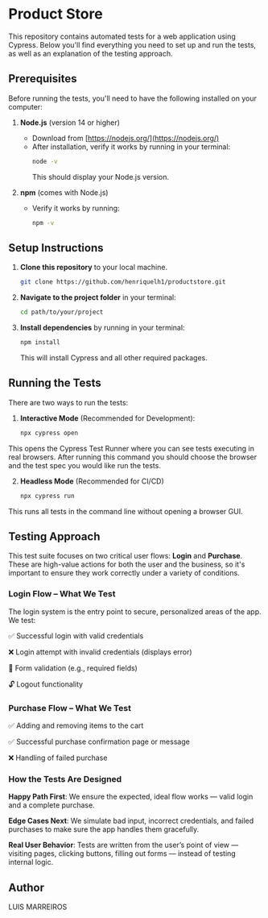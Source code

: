 # Product Store

This repository contains automated tests for a web application using Cypress. Below you'll find everything you need to set up and run the tests, as well as an explanation of the testing approach.

## Prerequisites

Before running the tests, you'll need to have the following installed on your computer:

1. **Node.js** (version 14 or higher)  
   - Download from [https://nodejs.org/](https://nodejs.org/)  
   - After installation, verify it works by running in your terminal:  
     ```bash
     node -v
     ```
     This should display your Node.js version.

2. **npm** (comes with Node.js)  
   - Verify it works by running:  
     ```bash
     npm -v
     ```

## Setup Instructions

1. **Clone this repository** to your local machine.
    
    ```bash
   git clone https://github.com/henriquelh1/productstore.git
   ```
2. **Navigate to the project folder** in your terminal:  
   ```bash
   cd path/to/your/project
   ```
3. **Install dependencies**  by running in your terminal:  
   ```bash
   npm install
   ```
   This will install Cypress and all other required packages.

## Running the Tests
There are two ways to run the tests:
 
1. **Interactive Mode** (Recommended for Development):
    
    ```bash
    npx cypress open
    ```
This opens the Cypress Test Runner where you can see tests executing in real browsers.
After running this command you should choose the browser and the test spec you would like run the tests.

2. **Headless Mode** (Recommended for CI/CD)
    
    ```bash
   npx cypress run
   ```
This runs all tests in the command line without opening a browser GUI. 

## Testing Approach

This test suite focuses on two critical user flows: **Login** and **Purchase**. These are high-value actions for both the user and the business, so it's important to ensure they work correctly under a variety of conditions.



### Login Flow – What We Test

The login system is the entry point to secure, personalized areas of the app. We test:

✅ Successful login with valid credentials

❌ Login attempt with invalid credentials (displays error)

🔄 Form validation (e.g., required fields)

🔓 Logout functionality


### Purchase Flow – What We Test

✅ Adding  and removing items to the cart

✅ Successful purchase confirmation page or message

❌ Handling of failed purchase


### How the Tests Are Designed

**Happy Path First**: We ensure the expected, ideal flow works — valid login and a complete purchase.

**Edge Cases Next**: We simulate bad input, incorrect credentials, and failed purchases to make sure the app handles them gracefully.

**Real User Behavior**: Tests are written from the user’s point of view — visiting pages, clicking buttons, filling out forms — instead of testing internal logic.

## Author
LUIS MARREIROS